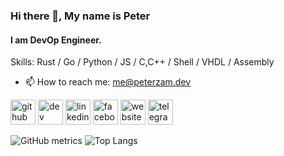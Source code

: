 ### Hi there 👋, My name is Peter
#### I am DevOp Engineer.  

Skills: Rust / Go / Python / JS / C,C++ / Shell / VHDL / Assembly 

- 📫 How to reach me: me@peterzam.dev 

[<img src='https://cdn.jsdelivr.net/npm/simple-icons@3.0.1/icons/github.svg' alt='github' height='40'>](https://github.com/peterzam)  [<img src='https://cdn.jsdelivr.net/npm/simple-icons@3.0.1/icons/dev-dot-to.svg' alt='dev' height='40'>](https://dev.to/peterzam)  [<img src='https://cdn.jsdelivr.net/npm/simple-icons@3.0.1/icons/linkedin.svg' alt='linkedin' height='40'>](https://www.linkedin.com/in/peterzam/)  [<img src='https://cdn.jsdelivr.net/npm/simple-icons@3.0.1/icons/facebook.svg' alt='facebook' height='40'>](https://www.facebook.com/peterzam.pz)  [<img src='https://cdn.jsdelivr.net/npm/simple-icons@3.0.1/icons/icloud.svg' alt='website' height='40'>](peterzam.dev)  [<img src='https://cdn.jsdelivr.net/npm/simple-icons@3.0.1/icons/telegram.svg' alt='telegram' height='40'>](https://t.me/peterzam)  

![GitHub metrics](https://metrics.lecoq.io/peterzam) 
![Top Langs](https://github-readme-stats.vercel.app/api/top-langs/?username=peterzam&langs_count=7)
